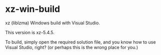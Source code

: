 # xz-win-build

xz (liblzma) Windows build with Visual Studio.

This version is xz-5.4.5.

To build, simply open the required solution file, and
you know how to use Visual Studio, right?
(or perhaps this is the wrong place for you.)

